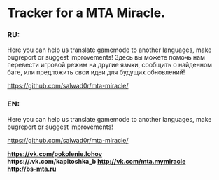 
<h1>Tracker for a MTA Miracle.</h1>

<h3>RU:</h3>
Here you can help us translate gamemode to another languages, make bugreport or suggest improvements!
Здесь вы можете помочь нам перевести игровой режим на другие языки, сообщить о найденном баге, или предложить свои идеи для будущих обновлений!

https://github.com/salwad0r/mta-miracle/


<h3>EN:</h3>
Here you can help us translate gamemode to another languages, make bugreport or suggest improvements!

https://github.com/salwad0r/mta-miracle/

<b>https://vk.com/pokolenie.lohov<br>
  https://.vk.com/kapitoshka_b
http://vk.com/mta.mymiracle<br>
http://bs-mta.ru</b>
